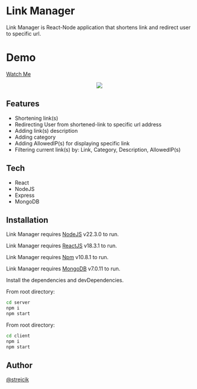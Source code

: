 # Link Manager

Link Manager is React-Node application that shortens link and redirect user to specific url.

# Demo
[Watch Me](https://youtu.be/vcKkCst-iHQ)

<div style="text-align:center"><img src="https://i.imgur.com/QpGaTrF.png"/></div>


## Features

- Shortening link(s)
- Redirecting User from shortened-link to specific url address
- Adding link(s) description
- Adding category
- Adding AllowedIP(s) for displaying specific link
- Filtering current link(s) by: Link, Category, Description, AllowedIP(s)

## Tech

- React
- NodeJS
- Express
- MongoDB

## Installation

Link Manager requires [NodeJS](https://nodejs.org/) v22.3.0 to run.

Link Manager requires [ReactJS](https://react.dev/) v18.3.1 to run.

Link Manager requires [Npm](https://www.npmjs.com/) v10.8.1 to run.

Link Manager requires [MongoDB](https://www.mongodb.com/) v7.0.11 to run.

Install the dependencies and devDependencies.

From root directory:
```sh
cd server
npm i
npm start
```

From root directory:

```sh
cd client
npm i
npm start
```

## Author

[@strejcik](https://www.github.com/strejcik)
